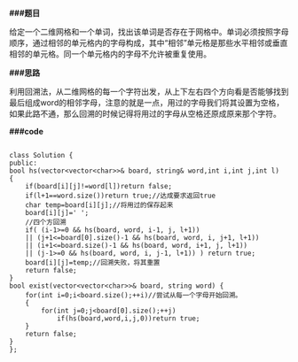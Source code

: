 **###题目**

给定一个二维网格和一个单词，找出该单词是否存在于网格中。单词必须按照字母顺序，通过相邻的单元格内的字母构成，其中“相邻”单元格是那些水平相邻或垂直相邻的单元格。同一个单元格内的字母不允许被重复使用。

**###思路**

利用回溯法，从二维网格的每一个字符出发，从上下左右四个方向看是否能够找到最后组成word的相邻字母，注意的就是一点，用过的字母我们将其设置为空格，如果此路不通，那么回溯的时候记得将用过的字母从空格还原成原来那个字符。

**###code**

```

class Solution {
public:
bool hs(vector<vector<char>>& board, string& word,int i,int j,int l)
{
    if(board[i][j]!=word[l])return false;
    if(l+1==word.size())return true;//达成要求返回true
    char temp=board[i][j];//将用过的保存起来
    board[i][j]=' ';
    //四个方回溯
    if( (i-1>=0 && hs(board, word, i-1, j, l+1)) 
    || (j+1<=board[0].size()-1 && hs(board, word, i, j+1, l+1))
    || (i+1<=board.size()-1 && hs(board, word, i+1, j, l+1))
    || (j-1>=0 && hs(board, word, i, j-1, l+1)) ) return true;
    board[i][j]=temp;//回溯失败，将其重置
    return false;
} 
bool exist(vector<vector<char>>& board, string word) {
    for(int i=0;i<board.size();++i)//尝试从每一个字母开始回溯。
    {
        for(int j=0;j<board[0].size();++j)
            if(hs(board,word,i,j,0))return true;
    }
    return false;
}
};
```

